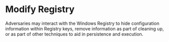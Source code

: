 # Modify Registry

Adversaries may interact with the Windows Registry to hide configuration information within Registry keys, remove information as part of cleaning up, or as part of other techniques to aid in persistence and execution.